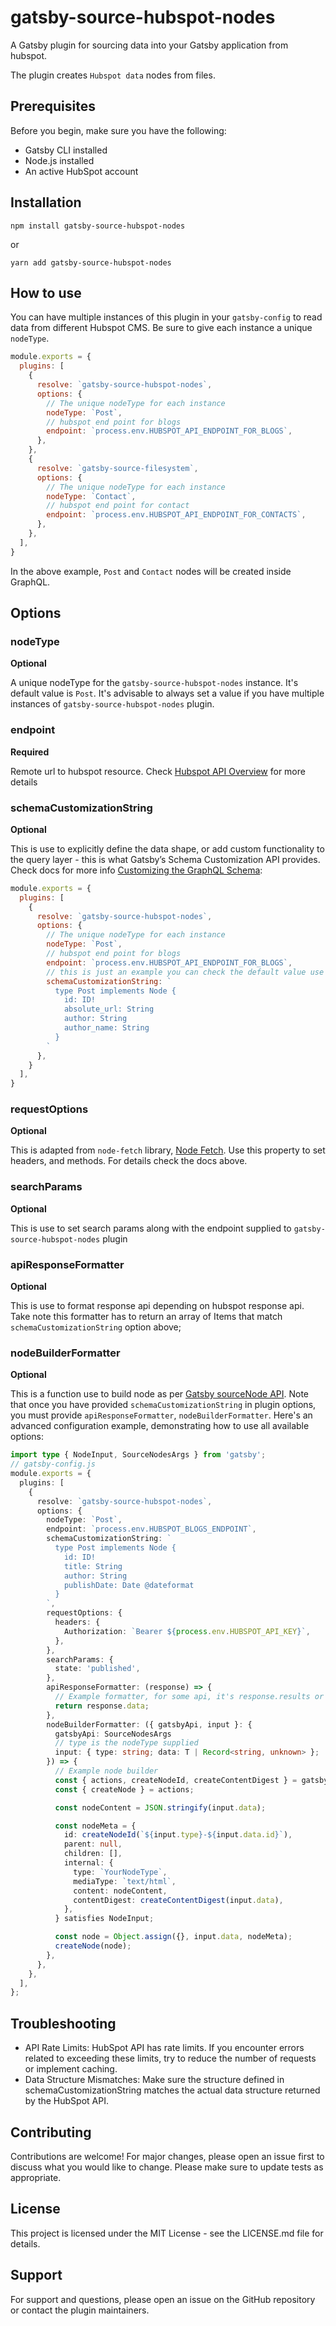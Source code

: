 # gatsby-source-hubspot-nodes

A Gatsby plugin for sourcing data into your Gatsby application from hubspot.

The plugin creates `Hubspot data` nodes from files. 

## Prerequisites

Before you begin, make sure you have the following:

- Gatsby CLI installed
- Node.js installed
- An active HubSpot account

## Installation

```shell
npm install gatsby-source-hubspot-nodes
```

or
```
yarn add gatsby-source-hubspot-nodes
```

## How to use

You can have multiple instances of this plugin in your `gatsby-config` to read data from different Hubspot CMS. Be sure to give each instance a unique `nodeType`.

```js:title=gatsby-config.js
module.exports = {
  plugins: [
    {
      resolve: `gatsby-source-hubspot-nodes`,
      options: {
        // The unique nodeType for each instance
        nodeType: `Post`,
        // hubspot end point for blogs
        endpoint: `process.env.HUBSPOT_API_ENDPOINT_FOR_BLOGS`,
      },
    },
    {
      resolve: `gatsby-source-filesystem`,
      options: {
        // The unique nodeType for each instance
        nodeType: `Contact`,
        // hubspot end point for contact
        endpoint: `process.env.HUBSPOT_API_ENDPOINT_FOR_CONTACTS`,
      },
    },
  ],
}
```

In the above example, `Post` and `Contact` nodes will be created inside GraphQL. 

## Options

### nodeType

**Optional**

A unique nodeType for the `gatsby-source-hubspot-nodes` instance. It's default value is `Post`. It's advisable to always set a value if you have multiple instances of `gatsby-source-hubspot-nodes` plugin.

### endpoint

**Required**

Remote url to hubspot resource. Check [Hubspot API Overview](https://legacydocs.hubspot.com/docs/overview) for more details


### schemaCustomizationString

**Optional**

This is use to explicitly define the data shape, or add custom functionality to the query layer - this is what Gatsby’s Schema Customization API provides. Check docs for more info [Customizing the GraphQL Schema](https://www.gatsbyjs.com/docs/reference/graphql-data-layer/schema-customization/):

```js:title=gatsby-config.js
module.exports = {
  plugins: [
    {
      resolve: `gatsby-source-hubspot-nodes`,
      options: {
        // The unique nodeType for each instance
        nodeType: `Post`,
        // hubspot end point for blogs
        endpoint: `process.env.HUBSPOT_API_ENDPOINT_FOR_BLOGS`,
        // this is just an example you can check the default value use under packages/plugin/src/config/schema-customization-options.ts
        schemaCustomizationString: `
          type Post implements Node {
            id: ID!
            absolute_url: String
            author: String
            author_name: String
          }
        `
      },
    }
  ],
}
```

### requestOptions

**Optional**

This is adapted from `node-fetch` library, [Node Fetch](https://github.com/node-fetch/node-fetch). Use this property to set headers, and methods. For details check the docs above.

### searchParams

**Optional**

This is use to set search params along with the endpoint supplied to `gatsby-source-hubspot-nodes` plugin

### apiResponseFormatter

**Optional**

This is use to format response api depending on hubspot response api. Take note this formatter has to return an array of Items that match `schemaCustomizationString` option above;

### nodeBuilderFormatter

**Optional**

 This is a function use to build node as per [Gatsby sourceNode API](https://www.gatsbyjs.com/docs/reference/config-files/gatsby-node/#sourceNodes). Note that once you have provided `schemaCustomizationString` in plugin options, you must provide  `apiResponseFormatter`, `nodeBuilderFormatter`. Here's an advanced configuration example, demonstrating how to use all available options:

```js:title=gatsby-config.ts
import type { NodeInput, SourceNodesArgs } from 'gatsby';
// gatsby-config.js
module.exports = {
  plugins: [
    {
      resolve: `gatsby-source-hubspot-nodes`,
      options: {
        nodeType: `Post`,
        endpoint: `process.env.HUBSPOT_BLOGS_ENDPOINT`,
        schemaCustomizationString: `
          type Post implements Node {
            id: ID!
            title: String
            author: String
            publishDate: Date @dateformat
          }
        `,
        requestOptions: {
          headers: {
            Authorization: `Bearer ${process.env.HUBSPOT_API_KEY}`,
          },
        },
        searchParams: {
          state: 'published',
        },
        apiResponseFormatter: (response) => {
          // Example formatter, for some api, it's response.results or simple response.
          return response.data;
        },
        nodeBuilderFormatter: ({ gatsbyApi, input }: {
          gatsbyApi: SourceNodesArgs
          // type is the nodeType supplied
          input: { type: string; data: T | Record<string, unknown> };
        }) => {
          // Example node builder
          const { actions, createNodeId, createContentDigest } = gatsbyApi;
          const { createNode } = actions;

          const nodeContent = JSON.stringify(input.data);

          const nodeMeta = {
            id: createNodeId(`${input.type}-${input.data.id}`),
            parent: null,
            children: [],
            internal: {
              type: `YourNodeType`,
              mediaType: `text/html`,
              content: nodeContent,
              contentDigest: createContentDigest(input.data),
            },
          } satisfies NodeInput;

          const node = Object.assign({}, input.data, nodeMeta);
          createNode(node);
        },
      },
    },
  ],
};
```

## Troubleshooting

- API Rate Limits: HubSpot API has rate limits. If you encounter errors related to exceeding these limits, try to reduce the number of requests or implement caching.
- Data Structure Mismatches: Make sure the structure defined in schemaCustomizationString matches the actual data structure returned by the HubSpot API.

## Contributing
Contributions are welcome! For major changes, please open an issue first to discuss what you would like to change. Please make sure to update tests as appropriate.

## License
This project is licensed under the MIT License - see the LICENSE.md file for details.

## Support
For support and questions, please open an issue on the GitHub repository or contact the plugin maintainers.



